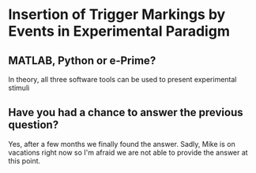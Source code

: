 # Insertion of Trigger Markings by Events in Experimental Paradigm

## MATLAB, Python or e-Prime?

In theory, all three software tools can be used to present experimental stimuli

## Have you had a chance to answer the previous question?

Yes, after a few months we finally found the answer. Sadly, Mike is on vacations right now so I'm afraid we are not able to provide the answer at this point.



